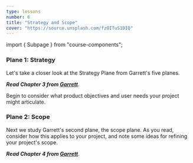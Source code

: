 ```yaml
---
type: lessons
number: 6
title: "Strategy and Scope"
cover: "https://source.unsplash.com/fzOITuS1DIQ"
---
```

import { Subpage } from "course-components";

<Subpage slug="strategy">

### Plane 1: Strategy

Let's take a closer look at the Strategy Plane from Garrett's five planes.

***Read Chapter 3 from [Garrett][garrett]***.

Begin to consider what product objectives and user needs your project might articulate.

</Subpage>
<Subpage slug="scope">

### Plane 2: Scope

Next we study Garrett's second plane, the scope plane. As you read, consider how this applies to your project, and note some ideas for refining your project's scope.

***Read Chapter 4 from [Garrett][garrett]***.

</Subpage>

[garrett]: https://learning.oreilly.com/library/view/the-elements-of/9780321688651/
